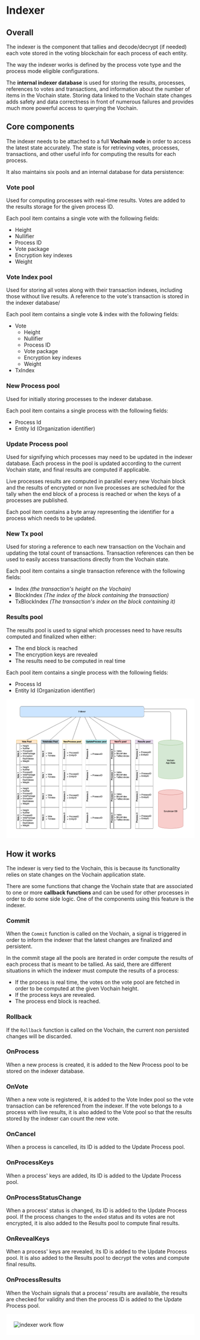 # Indexer

## Overall

The indexer is the component that tallies and decode/decrypt (if needed) each vote stored in the voting blockchain for each process of each entity. 

The way the indexer works is defined by the process vote type and the process mode eligible configurations.

The **internal indexer database** is used for storing the results, processes, references to votes and transactions, and information about the number of items in the Vochain state. Storing data linked to the Vochain state changes adds safety and data correctness in front of numerous failures and provides much more powerful access to querying the Vochain.

## Core components

The indexer needs to be attached to a full **Vochain node** in order to access the latest state accurately. The state is for retrieving votes, processes, transactions, and other useful info for computing the results for each process.

It also maintains six pools and an internal database for data persistence:

### Vote pool

  Used for computing processes with real-time results. Votes are added to the results storage for the given process ID.

  Each pool item contains a single vote with the following fields:

  - Height
  - Nullifier
  - Process ID
  - Vote package
  - Encryption key indexes
  - Weight

### Vote Index pool 

  Used for storing all votes along with their transaction indexes, including those without live results. A reference to the vote's transaction is stored in the indexer database/

  Each pool item contains a single vote & index with the following fields:

  - Vote
    - Height
    - Nullifier
    - Process ID
    - Vote package
    - Encryption key indexes
    - Weight
  - TxIndex


### New Process pool

  Used for initially storing processes to the indexer database.

  Each pool item contains a single process with the following fields:

  - Process Id
  - Entity Id (Organization identifier)

### Update Process pool

  Used for signifying which processes may need to be updated in the indexer database. Each process in the pool is updated according to the current Vochain state, and final results are computed if applicable.

  Live processes results are computed in parallel every new Vochain block and the results of encrypted or non live processes are scheduled for the tally when the end block of a process is reached or when the keys of a processes are published.

  Each pool item contains a byte array representing the identifier for a process which needs to be updated.

### New Tx pool

  Used for storing a reference to each new transaction on the Vochain and updating the total count of transactions. Transaction references can then be used to easily access transactions directly from the Vochain state.

  Each pool item contains a single transaction reference with the following fields:

  - Index *(the transaction's height on the Vochain)*
  - BlockIndex *(The index of the block containing the transaction)*
  - TxBlockIndex *(The transaction's index on the block containing it)*

### Results pool

  The results pool is used to signal which processes need to have results computed and finalized when either:

  - The end block is reached
  - The encryption keys are revealed
  - The results need to be computed in real time

  Each pool item contains a single process with the following fields:

  - Process Id
  - Entity Id (Organization identifier)




<div style="padding: 20px; background-color: white;">
	<img src="https://github.com/vocdoni/design/raw/main/docs/indexer-comp.png" alt="indexer components"/>
</div>


## How it works

The indexer is very tied to the Vochain, this is because its functionality relies on state changes on the Vochain application state.

There are some functions that change the Vochain state that are associated to one or more **callback functions** and can be used for other processes in order to do some side logic. One of the components using this feature is the indexer.

### Commit

When the `Commit` function is called on the Vochain,  a signal is triggered in order to inform the indexer that the latest changes are finalized and persistent.

In the commit stage all the pools are iterated in order compute the results of each process that is meant to be tallied. As said, there are different situations in which the indexer must compute the results of a process:

- If the process is real time, the votes on the vote pool are fetched in order to be computed at the given Vochain height.
- If the process keys are revealed.
- The process end block is reached.

### Rollback

If the `Rollback` function is called on the Vochain, the current non persisted changes will be discarded.

### OnProcess

When a new process is created, it is added to the New Process pool to be stored on the indexer database.

### OnVote

When a new vote is registered, it is added to the Vote Index pool so the vote transaction can be referenced from the indexer. If the vote belongs to a process with live results, it is also added to the Vote pool so that the results stored by the indexer can count the new vote. 

### OnCancel

When a process is cancelled, its ID is added to the Update Process pool.

### OnProcessKeys

When a process' keys are added, its ID is added to the Update Process pool.

### OnProcessStatusChange

When a process' status is changed, its ID is added to the Update Process pool. If the process changes to the `ended` status and its votes are not encrypted, it is also added to the Results pool to compute final results.

### OnRevealKeys

When a process' keys are revealed, its ID is added to the Update Process pool. It is also added to the Results pool to decrypt the votes and compute final results.

### OnProcessResults

When the Vochain signals that a process' results are available, the results are checked for validity and then the process ID is added to the Update Process pool. 




<div style="padding: 20px; background-color: white;">
	<img src="https://github.com/vocdoni/design/raw/main/docs/indexer-flow.png" alt="indexer work flow"/>
</div>



